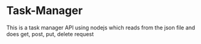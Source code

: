 # Task-Manager
This is a task manager API using nodejs which reads from the json file and does get, post, put, delete request
